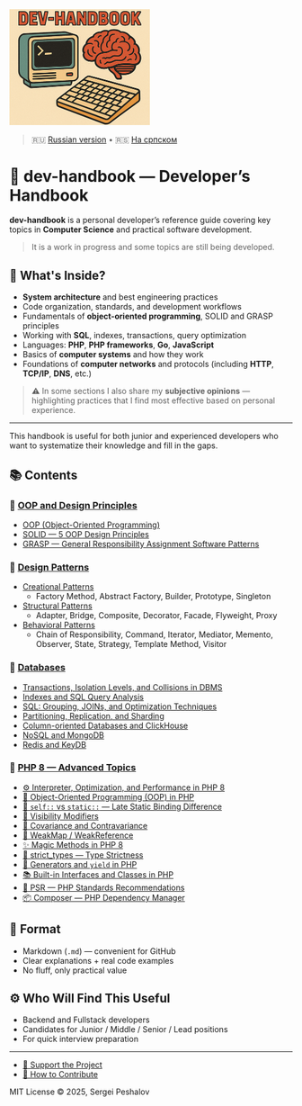 <img src="https://raw.githubusercontent.com/desfpc/dev-handbook/master/logo.png" alt="dev-handbook" width="250">

> 🇷🇺 [Russian version](README.ru.md) • 🇷🇸 [На српском](README.sr.md)

# 🧠 dev-handbook — Developer’s Handbook

**dev-handbook** is a personal developer’s reference guide covering key topics in **Computer Science** and practical software development.
> It is a work in progress and some topics are still being developed.

## 🧩 What's Inside?

- **System architecture** and best engineering practices
- Code organization, standards, and development workflows
- Fundamentals of **object-oriented programming**, SOLID and GRASP principles
- Working with **SQL**, indexes, transactions, query optimization
- Languages: **PHP**, **PHP frameworks**, **Go**, **JavaScript**
- Basics of **computer systems** and how they work
- Foundations of **computer networks** and protocols (including **HTTP**, **TCP/IP**, **DNS**, etc.)

> ⚠️ In some sections I also share my **subjective opinions** — highlighting practices that I find most effective based on personal experience.

---

This handbook is useful for both junior and experienced developers who want to systematize their knowledge and fill in the gaps.

## 📚 Contents

### 🧠 [OOP and Design Principles](en.oop.md#-oop-and-design-principles)
- [OOP (Object-Oriented Programming)](en.oop.md#-oop-object-oriented-programming)
- [SOLID — 5 OOP Design Principles](en.oop.md#-solid--5-oop-design-principles)
- [GRASP — General Responsibility Assignment Software Patterns](en.oop.md#-grasp--general-responsibility-assignment-software-patterns)

### 🎯 [Design Patterns](en.oop.md#-design-patterns)
- [Creational Patterns](en.oop.md#-creational-patterns)
  - Factory Method, Abstract Factory, Builder, Prototype, Singleton
- [Structural Patterns](en.oop.md#-structural-patterns)
  - Adapter, Bridge, Composite, Decorator, Facade, Flyweight, Proxy
- [Behavioral Patterns](en.oop.md#-behavioral-design-patterns)
  - Chain of Responsibility, Command, Iterator, Mediator, Memento, Observer, State, Strategy, Template Method, Visitor

### 💾 [Databases](en.db.md#-databases)
- [Transactions, Isolation Levels, and Collisions in DBMS](en.db.md#-transactions-isolation-levels-and-collisions-in-dbms)
- [Indexes and SQL Query Analysis](en.db.md#-indexes-and-sql-query-analysis-explain)
- [SQL: Grouping, JOINs, and Optimization Techniques](en.db.md#-sql-grouping-joins-and-complex-query-optimization-techniques)
- [Partitioning, Replication, and Sharding](en.db.md#-partitioning-replication-and-sharding-in-dbms)
- [Column-oriented Databases and ClickHouse](en.db.md#-column-oriented-databases-and-clickhouse)
- [NoSQL and MongoDB](en.db.md#introduction-to-nosql-and-mongodb)
- [Redis and KeyDB](en.db.md#-redis-and-keydb-basics-architecture-and-advantages)

### 🐘 [PHP 8 — Advanced Topics](en.php8.md#-php-8--advanced-topics-for-midsenior-developers)
- [⚙️ Interpreter, Optimization, and Performance in PHP 8](en.php8.md#-interpreter-optimization-and-performance-in-php-8)
- [🧱 Object-Oriented Programming (OOP) in PHP](en.php8.md#-object-oriented-programming-oop-in-php)
- [🧭 `self::` vs `static::` — Late Static Binding Difference](en.php8.md#-self-vs-static--late-static-binding-difference)
- [🔐 Visibility Modifiers](en.php8.md#-visibility-modifiers)
- [🧬 Covariance and Contravariance](en.php8.md#-covariance-and-contravariance)
- [🧠 WeakMap / WeakReference](en.php8.md#-weakmap--weakreference)
- [✨ Magic Methods in PHP 8](en.php8.md#-magic-methods-in-php-8)
- [🚫 strict_types — Type Strictness](en.php8.md#-strict_types--type-strictness)
- [🔁 Generators and `yield` in PHP](en.php8.md#-generators-and-yield-in-php)
- [📚 Built-in Interfaces and Classes in PHP](en.php8.md#-built-in-interfaces-and-classes-in-php)
- [📐 PSR — PHP Standards Recommendations](en.php8.md#-psr--php-standards-recommendations)
- [📦 Composer — PHP Dependency Manager](en.php8.md#-composer--php-dependency-manager)

## 📎 Format

- Markdown (`.md`) — convenient for GitHub
- Clear explanations + real code examples
- No fluff, only practical value

## ⚙ Who Will Find This Useful

- Backend and Fullstack developers
- Candidates for Junior / Middle / Senior / Lead positions
- For quick interview preparation

---

- [🙏 Support the Project](support.us.md)
- [🤝 How to Contribute](CONTRIBUTING.md)

MIT License © 2025, Sergei Peshalov
